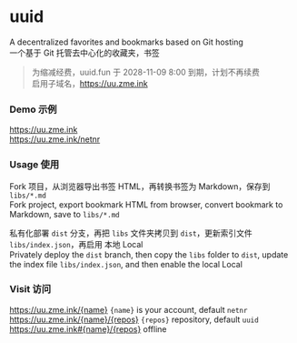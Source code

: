 # uuid
A decentralized favorites and bookmarks based on Git hosting  
一个基于 Git 托管去中心化的收藏夹，书签

> 为缩减经费，uuid.fun 于 2028-11-09 8:00 到期，计划不再续费  
> 启用子域名，https://uu.zme.ink

### Demo 示例
<https://uu.zme.ink>  
<https://uu.zme.ink/netnr>

### Usage 使用
Fork 项目，从浏览器导出书签 HTML，再转换书签为 Markdown，保存到 `libs/*.md`  
Fork project, export bookmark HTML from browser, convert bookmark to Markdown, save to `libs/*.md`

私有化部署 `dist` 分支，再把 `libs` 文件夹拷贝到 `dist`，更新索引文件 `libs/index.json`，再启用 本地 Local  
Privately deploy the `dist` branch, then copy the `libs` folder to `dist`, update the index file `libs/index.json`, and then enable the local Local

### Visit 访问
https://uu.zme.ink/{name} `{name}` is your account, default `netnr`  
https://uu.zme.ink/{name}/{repos} `{repos}` repository, default `uuid`  
https://uu.zme.ink#{name}/{repos} offline
